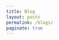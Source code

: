 ```yaml
---
title: Blog
layout: posts
permalink: /blogs/
paginate: true
---
```




<!-- ---
title: Blog
sub_title: "It ain't much, but it's honest work."
layout: collection
permalink: /blogs/
collection: blogs
entries_layout: grid
--- -->